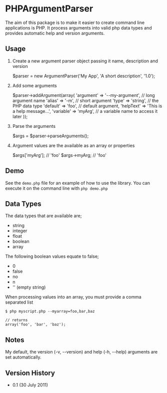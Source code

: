 PHPArgumentParser
=================

The aim of this package is to make it easier to create command line applications
is PHP. It process arguments into valid php data types and provides automatic
help and version arguments.

Usage
-----

1) Create a new argument parser object passing it name, description and version

    $parser = new ArgumentParser('My App', 'A short description', '1.0');

2) Add some arguments

    $parser->addArgument(array(
        'argument' => '--my-argument', // long argument name
        'alias'    => '-m', // short argument
        'type'     => 'string', // the PHP data type
        'default'  => 'foo', // default argument,
        'helpText' => 'This is a help message...',
        'variable' => 'myArg', // a variable name to access it later
    ));

3) Parse the arguments

    $args = $parser->parseArguments();

4) Argument values are the available as an array or properties

    $args['myArg']; // 'foo'
    $args->myArg; // 'foo'

Demo
----

See the `demo.php` file for an example of how to use the library. You can
execute it on the command line with `php demo.php`

Data Types
----------

The data types that are available are;

* string
* integer
* float
* boolean
* array

The following boolean values equate to false;

* 0
* false
* no
* n
* '' (empty string)

When processing values into an array, you must provide a comma separated list

    $ php myscript.php --myarray=foo,bar,baz

    // returns
    array('foo', 'bar', 'baz');

Notes
-----

My default, the version (-v, --version) and help (-h, --help) arguments are 
set automatically.

Version History
---------------

* 0.1 (30 July 2011)